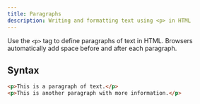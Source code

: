 ```yaml
---
title: Paragraphs
description: Writing and formatting text using <p> in HTML
---
```


Use the `<p>` tag to define paragraphs of text in HTML. Browsers automatically add space before and after each paragraph.

## Syntax

```html
<p>This is a paragraph of text.</p>
<p>This is another paragraph with more information.</p>
